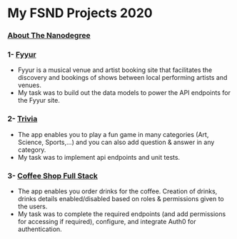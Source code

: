 # My FSND Projects 2020
### [About The Nanodegree](https://www.udacity.com/course/full-stack-web-developer-nanodegree--nd0044)
### 1- [Fyyur](https://github.com/mostafayahia/Fyyur)
  - Fyyur is a musical venue and artist booking site that facilitates the discovery and bookings of shows between local performing artists and venues.
  - My task was to build out the data models to power the API endpoints for the Fyyur site. 
### 2- [Trivia](https://github.com/mostafayahia/Trivia)
  - The app enables you to play a fun game in many categories (Art, Science, Sports,...) and you can also add question & answer in any category.
  - My task was to implement api endpoints and unit tests.
### 3- [Coffee Shop Full Stack](https://github.com/mostafayahia/coffee_shop)
  - The app enables you order drinks for the coffee. Creation of drinks, drinks details enabled/disabled based on roles & permissions given to the users.
  - My task was to complete the required endpoints (and add permissions for accessing if required), configure, and integrate Auth0 for authentication.
